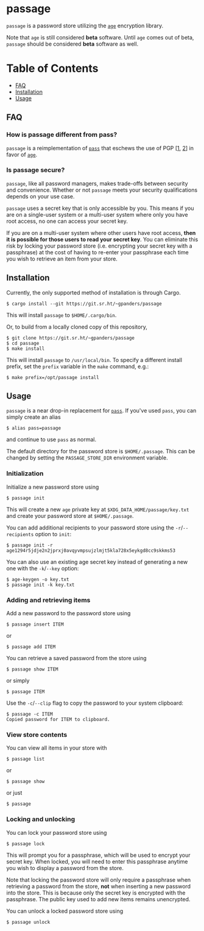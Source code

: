 # passage

`passage` is a password store utilizing the [`age`][age] encryption library.

Note that `age` is still considered **beta** software. Until `age` comes out of
beta, `passage` should be considered **beta** software as well.

[age]: https://age-encryption.org/v1

# Table of Contents

* [FAQ](#faq)
* [Installation](#installation)
* [Usage](#usage)

## FAQ

### How is passage different from pass?

`passage` is a reimplementation of [`pass`][pass] that eschews the use of PGP
[[1][pgp-1], [2][pgp-2]] in favor of [`age`][age].

[pass]: https://www.passwordstore.org/
[pgp-1]: https://latacora.micro.blog/2019/07/16/the-pgp-problem.html
[pgp-2]: https://blog.filippo.io/giving-up-on-long-term-pgp/

### Is passage secure?

`passage`, like all password managers, makes trade-offs between security and
convenience. Whether or not `passage` meets your security qualifications
depends on your use case.

`passage` uses a secret key that is only accessible by you. This means if you
are on a single-user system or a multi-user system where only you have root
access, no one can access your secret key.

If you are on a multi-user system where other users have root access, **then it
is possible for those users to read your secret key**. You can eliminate this
risk by locking your password store (i.e. encrypting your secret key with a
passphrase) at the cost of having to re-enter your passphrase each time you
wish to retrieve an item from your store.

## Installation

Currently, the only supported method of installation is through Cargo.

    $ cargo install --git https://git.sr.ht/~gpanders/passage

This will install `passage` to `$HOME/.cargo/bin`.

Or, to build from a locally cloned copy of this repository,

    $ git clone https://git.sr.ht/~gpanders/passage
    $ cd passage
    $ make install

This will install `passage` to `/usr/local/bin`. To specify a different install
prefix, set the `prefix` variable in the `make` command, e.g.:

    $ make prefix=/opt/passage install

## Usage

`passage` is a near drop-in replacement for [`pass`][pass]. If you've used
`pass`, you can simply create an alias

    $ alias pass=passage

and continue to use `pass` as normal.

The default directory for the password store is `$HOME/.passage`. This can be
changed by setting the `PASSAGE_STORE_DIR` environment variable.

### Initialization

Initialize a new password store using

    $ passage init

This will create a new `age` private key at `$XDG_DATA_HOME/passage/key.txt`
and create your password store at `$HOME/.passage`.

You can add additional recipients to your password store using the
`-r`/`--recipients` option to `init`:

    $ passage init -r age1294r5jdje2n2jprxj0avqyvmpsujzlmjt5kla728x5eykgd8cc9skkms53

You can also use an existing age secret key instead of generating a new one
with the `-k`/`--key` option:

    $ age-keygen -o key.txt
    $ passage init -k key.txt

### Adding and retrieving items

Add a new password to the password store using

    $ passage insert ITEM

or

    $ passage add ITEM

You can retrieve a saved password from the store using

    $ passage show ITEM

or simply

    $ passage ITEM

Use the `-c`/`--clip` flag to copy the password to your system clipboard:

    $ passage -c ITEM
    Copied password for ITEM to clipboard.

### View store contents

You can view all items in your store with

    $ passage list

or

    $ passage show

or just

    $ passage

### Locking and unlocking

You can lock your password store using

    $ passage lock

This will prompt you for a passphrase, which will be used to encrypt your
secret key. When locked, you will need to enter this passphrase anytime you
wish to display a password from the store.

Note that locking the password store will only require a passphrase when
retrieving a password from the store, **not** when inserting a new password
into the store. This is because only the secret key is encrypted with the
passphrase. The public key used to add new items remains unencrypted.

You can unlock a locked password store using

    $ passage unlock

